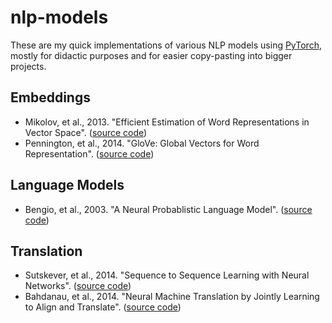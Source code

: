 # nlp-models
These are my quick implementations of various NLP models using [PyTorch](https://pytorch.org/), mostly for didactic purposes and for easier copy-pasting into bigger projects.

## Embeddings
- Mikolov, et al., 2013. "Efficient Estimation of Word Representations in Vector Space". ([source code](embeddings/word2vec.py))
- Pennington, et al., 2014. "GloVe: Global Vectors for Word Representation". ([source code](embeddings/glove.py))

## Language Models
- Bengio, et al., 2003. "A Neural Probablistic Language Model". ([source code](language_models/bengio_2003.py))

## Translation
- Sutskever, et al., 2014. "Sequence to Sequence Learning with Neural Networks". ([source code](translation/seq2seq.py))
- Bahdanau, et al., 2014. "Neural Machine Translation by Jointly Learning to Align and Translate". ([source code](translation/seq2seq_attention.py))
